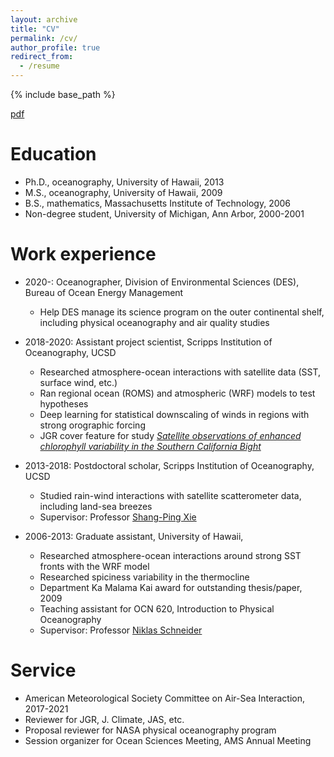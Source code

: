 ```yaml
---
layout: archive
title: "CV"
permalink: /cv/
author_profile: true
redirect_from:
  - /resume
---
```


{% include base_path %}

[pdf](base_path/files/Kilpatrick.pdf)

Education
======
* Ph.D., oceanography, University of Hawaii, 2013 
* M.S., oceanography, University of Hawaii, 2009 
* B.S., mathematics, Massachusetts Institute of Technology, 2006 
* Non-degree student,  University of Michigan, Ann Arbor, 2000-2001

 

Work experience
======
* 2020-: Oceanographer, Division of Environmental Sciences (DES), Bureau of Ocean Energy Management
  * Help DES manage its science program on the outer continental shelf, including physical oceanography and air quality studies

* 2018-2020: Assistant project scientist, Scripps Institution of Oceanography, UCSD
  * Researched atmosphere-ocean interactions with satellite data (SST, surface wind, etc.)
  * Ran regional ocean (ROMS) and atmospheric (WRF) models to test hypotheses
  * Deep learning for statistical downscaling of winds in regions with strong orographic forcing
  * JGR cover feature for study <i>[Satellite observations of enhanced chlorophyll variability in the Southern California Bight](https://agupubs.onlinelibrary.wiley.com/doi/epdf/10.1002/jgrc.22477)</i>

* 2013-2018: Postdoctoral scholar, Scripps Institution of Oceanography, UCSD
  * Studied rain-wind interactions with satellite scatterometer data, including land-sea breezes 
  * Supervisor: Professor [Shang-Ping Xie](https://sxie.scrippsprofiles.ucsd.edu/)
  
* 2006-2013: Graduate assistant, University of Hawaii,
  * Researched atmosphere-ocean interactions around strong SST fronts with the WRF model
  * Researched spiciness variability in the thermocline
  * Department Ka Malama Kai award for outstanding thesis/paper, 2009
  * Teaching assistant for OCN 620, Introduction to Physical Oceanography
  * Supervisor: Professor [Niklas Schneider](http://iprc.soest.hawaii.edu/people/schneider.php)
  

  
Service 
======
* American Meteorological Society Committee on Air-Sea Interaction, 2017-2021
* Reviewer for JGR, J. Climate, JAS, etc.
* Proposal reviewer for NASA physical oceanography program
* Session organizer for Ocean Sciences Meeting, AMS Annual Meeting
